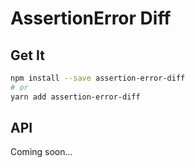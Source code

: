 # AssertionError Diff

## Get It
```sh
npm install --save assertion-error-diff
# or
yarn add assertion-error-diff
```

## API

Coming soon...